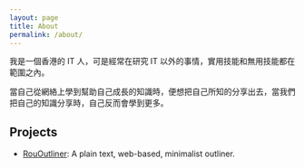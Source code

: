 ```yaml
---
layout: page
title: About
permalink: /about/
---
```


<!--IT, Finance, Apple, iOS Automation, HKSL-->
我是一個香港的 IT 人，可是經常在研究 IT 以外的事情，實用技能和無用技能都在範圍之內。

<!-- 寫網誌的原因是想防止自己失憶、訓練自己的表達能力、以及為世界帶來一點參考。 -->
當自己從網絡上學到幫助自己成長的知識時，便想把自己所知的分享出去，當我們把自己的知識分享時，自己反而會學到更多。

<!-- Get the tag name for every tag on the site and set them
to the `site_tags` variable. -->

<!--
{% capture site_tags %}{% for tag in site.tags %}{{ tag | first }}{% unless forloop.last %},{% endunless %}{% endfor %}{% endcapture %}
-->

<!-- `tag_words` is a sorted array of the tag names. -->
<!--
{% assign tag_words = site_tags | split:',' | sort %}
-->

<!-- List of all tags -->
<!--
<ul class="tags">
	{% for item in (0..site.tags.size) %}
		{% unless forloop.last %}
			{% capture this_word %}{{ tag_words[item] }}{% endcapture %}
			<li>
				<a href="{{ site.baseurl }}/tags/#{{ this_word | cgi_escape }}" class="tag">#{{ this_word }}</a>
			</li>
		{% endunless %}
	{% endfor %}
</ul>
-->

## Projects

* [RouOutliner](https://rououtliner.github.io): A plain text, web-based, minimalist outliner.
